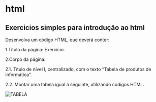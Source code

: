 # html
<h2> Exercicios simples para introdução ao html</h2>
<p>Desenvolva um código HTML, que deverá conter:</p>

<l1>1.Título da página: Exercício.</l1>

<l2>2.Corpo da página:</l2>

<l3>2.1. Título de nível I, centralizado, com o texto “Tabela de produtos de informática”.</l3>

<l4>2.2. Montar uma tabela igual à seguinte, utilizando códigos HTML.</l4>

![TABELA](https://user-images.githubusercontent.com/57074723/92429480-72045200-f168-11ea-8be2-0128a0647219.png)

